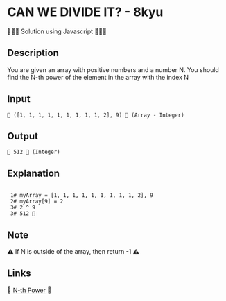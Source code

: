 # CAN WE DIVIDE IT? - 8kyu

👨🏻‍💻 Solution using Javascript 👨🏻‍💻

## Description

You are given an array with positive numbers and a number N. You should find the N-th power of the element in the array with the index N

## Input

```
🥚 ([1, 1, 1, 1, 1, 1, 1, 1, 1, 2], 9) 🥚 (Array - Integer)
```

## Output

```
🐣 512 🐣 (Integer)

```

## Explanation

```

 1# myArray = [1, 1, 1, 1, 1, 1, 1, 1, 1, 2], 9
 2# myArray[9] = 2
 3# 2 ^ 9
 3# 512 🎉
```

## Note

⚠ If N is outside of the array, then return -1 ⚠

## Links

🔗 [N-th Power](https://www.codewars.com/kata/57d814e4950d8489720008db) 🔗
